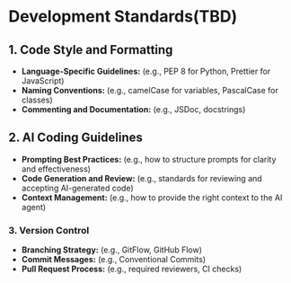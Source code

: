 # Development Standards(TBD)

## 1. Code Style and Formatting
- **Language-Specific Guidelines:** (e.g., PEP 8 for Python, Prettier for JavaScript)
- **Naming Conventions:** (e.g., camelCase for variables, PascalCase for classes)
- **Commenting and Documentation:** (e.g., JSDoc, docstrings)

## 2. AI Coding Guidelines
- **Prompting Best Practices:** (e.g., how to structure prompts for clarity and effectiveness)
- **Code Generation and Review:** (e.g., standards for reviewing and accepting AI-generated code)
- **Context Management:** (e.g., how to provide the right context to the AI agent)

### 3. Version Control
- **Branching Strategy:** (e.g., GitFlow, GitHub Flow)
- **Commit Messages:** (e.g., Conventional Commits)
- **Pull Request Process:** (e.g., required reviewers, CI checks)
